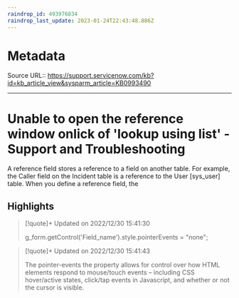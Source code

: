 ```yaml
---
raindrop_id: 493976834
raindrop_last_update: 2023-01-24T22:43:48.886Z
---
```


# Metadata
Source URL:: https://support.servicenow.com/kb?id=kb_article_view&sysparm_article=KB0993490


---
# Unable to open the reference window onlick of 'lookup using list' - Support and Troubleshooting

A reference field stores a reference to a field on another table. For example, the Caller field on the Incident table is a reference to the User [sys_user] table. When you define a reference field, the

## Highlights

> [!quote]+ Updated on 2022/12/30 15:41:30
>
> g_form.getControl('Field_name').style.pointerEvents = "none";

> [!quote]+ Updated on 2022/12/30 15:41:43
>
> The pointer-events the property allows for control over how HTML elements respond to mouse/touch events – including CSS hover/active states, click/tap events in Javascript, and whether or not the cursor is visible.
